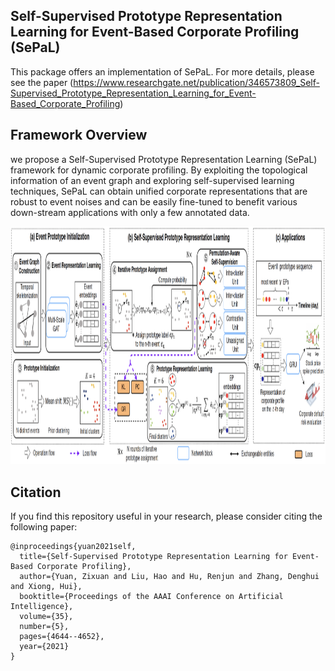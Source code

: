 ## Self-Supervised Prototype Representation Learning for Event-Based Corporate Profiling (SePaL)

This package offers an implementation of SePaL. For more details, please see the paper (https://www.researchgate.net/publication/346573809_Self-Supervised_Prototype_Representation_Learning_for_Event-Based_Corporate_Profiling)


## Framework Overview

we propose a Self-Supervised Prototype Representation Learning (SePaL) framework for dynamic corporate profiling. By exploiting the topological information of an event graph and exploring self-supervised learning techniques, SePaL can obtain unified corporate representations that are robust to event noises and can be easily fine-tuned to benefit various down-stream applications with only a few annotated data.

<p align="center">
  <img width="600" height="380.5" src=./SePaL_framework.png>
</p>


## Citation

If you find this repository useful in your research, please consider citing the following paper:

```
@inproceedings{yuan2021self,
  title={Self-Supervised Prototype Representation Learning for Event-Based Corporate Profiling},
  author={Yuan, Zixuan and Liu, Hao and Hu, Renjun and Zhang, Denghui and Xiong, Hui},
  booktitle={Proceedings of the AAAI Conference on Artificial Intelligence},
  volume={35},
  number={5},
  pages={4644--4652},
  year={2021}
}
```


<!-- ## Disclaimer

We CANNOT share the complete data for the corporate events used in the paper due to the commercial agreements. The sample data may help explain the structures of input data and output representations. -->
